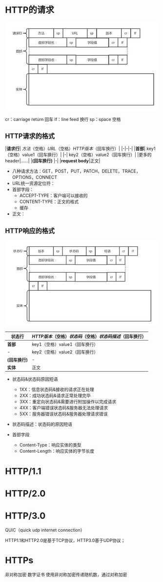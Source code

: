 # HTTP的请求
![title](https://raw.githubusercontent.com/xinjiuyijiu/NoteImages/master/gitnote/2020/07/20/http_request-1595211663915.jpg)

cr：carriage return 回车
lf：line feed 换行
sp：space 空格

## HTTP请求的格式

|**请求行**| *方法*（空格）*URL*（空格）*HTTP版本*（回车换行）|
|-|-|-|
|**首部**| key1（空格）value1（回车换行）|
|-|  key2（空格）value2（回车换行）|
|更多的header|......|
|**(回车换行)** |-|
|**request body**|正文|

- 八种请求方法：GET，POST，PUT，PATCH，DELETE，TRACE，OPTIONS，CONNECT
- URL统一资源定位符：
- 首部字段：
     - ACCEPT-TYPE：客户端可以接收的
     - CONTENT-TYPE：正文的格式
     - 缓存
- 正文：

## HTTP响应的格式
![title](https://raw.githubusercontent.com/xinjiuyijiu/NoteImages/master/gitnote/2020/07/20/http_response-1595224121809.jpg)

|**状态行**|*HTTP版本*（空格）*状态码*（空格）*状态码描述*（回车换行）|
|-|-|
|**首部**| key1（空格）value1（回车换行）|
|-|  key2（空格）value2（回车换行）|
|**(回车换行)** |-|
|**实体**|正文|

- 状态码&状态码原因短语
  - 1XX：信息状态码&接收的请求正在处理
  - 2XX：成功状态码&请求正常处理完毕
  - 3XX：重定向状态码&需要进行附加操作以完成请求
  - 4XX：客户端错误状态码&服务器无法处理请求
  - 5XX：服务器错误状态码&服务器处理请求错误
  
- 状态码描述：状态码的原因短语
- 首部字段
  - Content-Type：响应实体的类型
  - Content-Length：响应实体的字节长度
  

# HTTP/1.1

# HTTP/2.0




# HTTP/3.0
QUIC（quick udp internet connection）


HTTP1.1和HTTP2.0是基于TCP协议，HTTP3.0基于UDP协议；

# HTTPs
非对称加密
数字证书
使用非对称加密传递随机数，通过对称加密